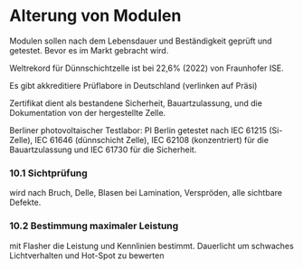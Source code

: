 # Alterung von Modulen
Modulen sollen nach dem Lebensdauer und Beständigkeit geprüft und getestet. Bevor es im Markt gebracht wird.

Weltrekord für Dünnschichtzelle ist bei 22,6% (2022) von Fraunhofer ISE.

Es gibt akkreditiere Prüflabore in Deutschland (verlinken auf Präsi)

Zertifikat dient als bestandene Sicherheit, Bauartzulassung, und die Dokumentation von der hergestellte Zelle.

Berliner photovoltaischer Testlabor: PI Berlin
getestet nach IEC 61215 (Si-Zelle), IEC 61646 (dünnschicht Zelle), IEC 62108 (konzentriert) für die Bauartzulassung und IEC 61730 für die Sicherheit.

### 10.1 Sichtprüfung
wird nach Bruch, Delle, Blasen bei Lamination, Verspröden, alle sichtbare Defekte.

### 10.2 Bestimmung maximaler Leistung
mit Flasher die Leistung und Kennlinien bestimmt. Dauerlicht um schwaches Lichtverhalten und Hot-Spot zu bewerten